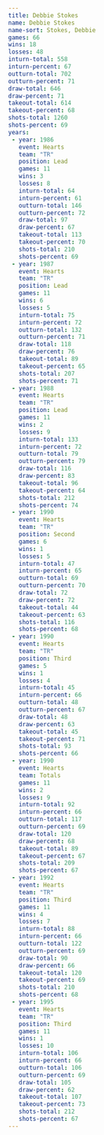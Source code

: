 ```yaml
---
title: Debbie Stokes
name: Debbie Stokes
name-sort: Stokes, Debbie
games: 66
wins: 18
losses: 48
inturn-total: 558
inturn-percent: 67
outturn-total: 702
outturn-percent: 71
draw-total: 646
draw-percent: 71
takeout-total: 614
takeout-percent: 68
shots-total: 1260
shots-percent: 69
years:
 - year: 1986
   event: Hearts
   team: "TR"
   position: Lead
   games: 11
   wins: 3
   losses: 8
   inturn-total: 64
   inturn-percent: 61
   outturn-total: 146
   outturn-percent: 72
   draw-total: 97
   draw-percent: 67
   takeout-total: 113
   takeout-percent: 70
   shots-total: 210
   shots-percent: 69
 - year: 1987
   event: Hearts
   team: "TR"
   position: Lead
   games: 11
   wins: 6
   losses: 5
   inturn-total: 75
   inturn-percent: 72
   outturn-total: 132
   outturn-percent: 71
   draw-total: 118
   draw-percent: 76
   takeout-total: 89
   takeout-percent: 65
   shots-total: 207
   shots-percent: 71
 - year: 1988
   event: Hearts
   team: "TR"
   position: Lead
   games: 11
   wins: 2
   losses: 9
   inturn-total: 133
   inturn-percent: 72
   outturn-total: 79
   outturn-percent: 79
   draw-total: 116
   draw-percent: 83
   takeout-total: 96
   takeout-percent: 64
   shots-total: 212
   shots-percent: 74
 - year: 1990
   event: Hearts
   team: "TR"
   position: Second
   games: 6
   wins: 1
   losses: 5
   inturn-total: 47
   inturn-percent: 65
   outturn-total: 69
   outturn-percent: 70
   draw-total: 72
   draw-percent: 72
   takeout-total: 44
   takeout-percent: 63
   shots-total: 116
   shots-percent: 68
 - year: 1990
   event: Hearts
   team: "TR"
   position: Third
   games: 5
   wins: 1
   losses: 4
   inturn-total: 45
   inturn-percent: 66
   outturn-total: 48
   outturn-percent: 67
   draw-total: 48
   draw-percent: 63
   takeout-total: 45
   takeout-percent: 71
   shots-total: 93
   shots-percent: 66
 - year: 1990
   event: Hearts
   team: Totals
   games: 11
   wins: 2
   losses: 9
   inturn-total: 92
   inturn-percent: 66
   outturn-total: 117
   outturn-percent: 69
   draw-total: 120
   draw-percent: 68
   takeout-total: 89
   takeout-percent: 67
   shots-total: 209
   shots-percent: 67
 - year: 1992
   event: Hearts
   team: "TR"
   position: Third
   games: 11
   wins: 4
   losses: 7
   inturn-total: 88
   inturn-percent: 66
   outturn-total: 122
   outturn-percent: 69
   draw-total: 90
   draw-percent: 66
   takeout-total: 120
   takeout-percent: 69
   shots-total: 210
   shots-percent: 68
 - year: 1995
   event: Hearts
   team: "TR"
   position: Third
   games: 11
   wins: 1
   losses: 10
   inturn-total: 106
   inturn-percent: 66
   outturn-total: 106
   outturn-percent: 69
   draw-total: 105
   draw-percent: 62
   takeout-total: 107
   takeout-percent: 73
   shots-total: 212
   shots-percent: 67
---
```

